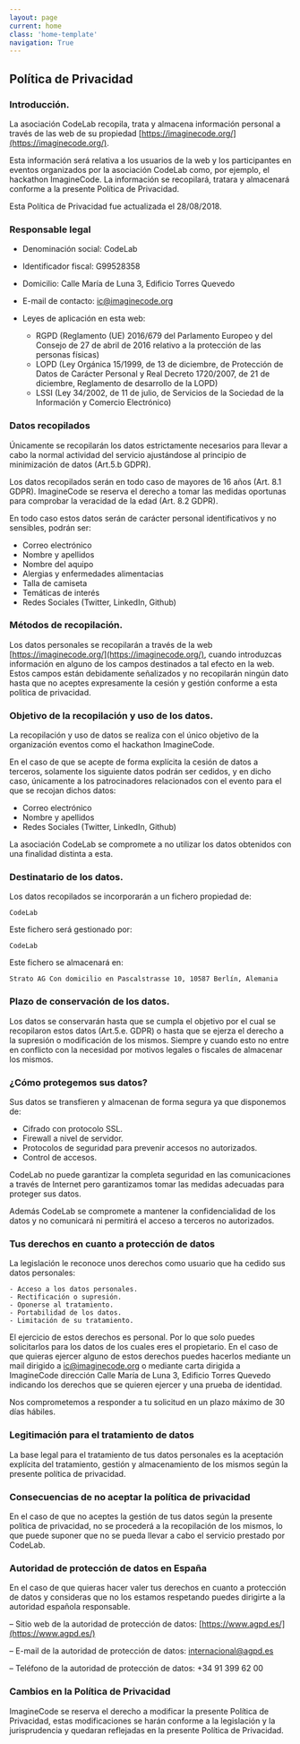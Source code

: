```yaml
---
layout: page
current: home
class: 'home-template'
navigation: True
---
```


## Política de Privacidad

### Introducción.

La asociación CodeLab recopila, trata y almacena información personal a través de las web de su propiedad [https://imaginecode.org/](https://imaginecode.org/).

Esta información será relativa a los usuarios de la web y los participantes en eventos organizados por la asociación CodeLab como, por ejemplo, el hackathon ImagineCode. La información se recopilará, tratara y almacenará conforme a la presente Política de Privacidad.

Esta Política de Privacidad fue actualizada el 28/08/2018.

### Responsable legal

- Denominación social: CodeLab
- Identificador fiscal: G99528358
- Domicilio: Calle María de Luna 3, Edificio Torres Quevedo
- E-mail de contacto: ic@imaginecode.org
- Leyes de aplicación en esta web:

    - RGPD (Reglamento (UE) 2016/679 del Parlamento Europeo y del Consejo de 27 de abril de 2016 relativo a la protección de las personas físicas)
    - LOPD (Ley Orgánica 15/1999, de 13 de diciembre, de Protección de Datos de Carácter Personal y Real Decreto 1720/2007, de 21 de diciembre, Reglamento de desarrollo de la LOPD)
    - LSSI (Ley 34/2002, de 11 de julio, de Servicios de la Sociedad de la Información y Comercio Electrónico)

### Datos recopilados

Únicamente se recopilarán los datos estrictamente necesarios para llevar a cabo la normal actividad del servicio ajustándose al principio de minimización de datos (Art.5.b GDPR).

Los datos recopilados serán en todo caso de mayores de 16 años (Art. 8.1 GDPR). ImagineCode se reserva el derecho a tomar las medidas oportunas para comprobar la veracidad de la edad (Art. 8.2 GDPR).

En todo caso estos datos serán de carácter personal identificativos y no sensibles, podrán ser:

- Correo electrónico
- Nombre y apellidos
- Nombre del aquipo
- Alergias y enfermedades alimentacias
- Talla de camiseta
- Temáticas de interés
- Redes Sociales (Twitter, LinkedIn, Github)

### Métodos de recopilación.

Los datos personales se recopilarán a través de la web [https://imaginecode.org/](https://imaginecode.org/), cuando introduzcas información en alguno de los campos destinados a tal efecto en la web. Estos campos están debidamente señalizados y no recopilarán ningún dato hasta que no aceptes expresamente la cesión y gestión conforme a esta política de privacidad.

### Objetivo de la recopilación y uso de los datos.

La recopilación y uso de datos se realiza con el único objetivo de la organización eventos como el hackathon ImagineCode.

En el caso de que se acepte de forma explícita la cesión de datos a terceros, solamente los siguiente datos podrán ser cedidos, y en dicho caso, únicamente a los patrocinadores relacionados con el evento para el que se recojan dichos datos:

- Correo electrónico
- Nombre y apellidos
- Redes Sociales (Twitter, LinkedIn, Github)


La asociación CodeLab se compromete a no utilizar los datos obtenidos con una finalidad distinta a esta.

### Destinatario de los datos.

Los datos recopilados se incorporarán a un fichero propiedad de:

    CodeLab

Este fichero será gestionado por:

    CodeLab

Este fichero se almacenará en:

    Strato AG Con domicilio en Pascalstrasse 10, 10587 Berlín, Alemania

### Plazo de conservación de los datos.

Los datos se conservarán hasta que se cumpla el objetivo por el cual se recopilaron estos datos (Art.5.e. GDPR) o hasta que se ejerza el derecho a la supresión o modificación de los mismos. Siempre y cuando esto no entre en conflicto con la necesidad por motivos legales o fiscales de almacenar los mismos.

### ¿Cómo protegemos sus datos?

Sus datos se transfieren y almacenan de forma segura ya que disponemos de:

- Cifrado con protocolo SSL.
- Firewall a nivel de servidor.
- Protocolos de seguridad para prevenir accesos no autorizados.
- Control de accesos.

CodeLab no puede garantizar la completa seguridad en las comunicaciones a través de Internet pero garantizamos tomar las medidas adecuadas para proteger sus datos.

Además CodeLab se compromete a mantener la confidencialidad de los datos y no comunicará ni permitirá el acceso a terceros no autorizados.
### Tus derechos en cuanto a protección de datos

La legislación le reconoce unos derechos como usuario que ha cedido sus datos personales:

    - Acceso a los datos personales.
    - Rectificación o supresión.
    - Oponerse al tratamiento.
    - Portabilidad de los datos.
    - Limitación de su tratamiento.

El ejercicio de estos derechos es personal. Por lo que solo puedes solicitarlos para los datos de los cuales eres el propietario.
En el caso de que quieras ejercer alguno de estos derechos puedes hacerlos mediante un mail dirigido a ic@imaginecode.org o mediante carta dirigida a ImagineCode dirección Calle María de Luna 3, Edificio Torres Quevedo indicando los derechos que se quieren ejercer y una prueba de identidad.

Nos comprometemos a responder a tu solicitud en un plazo máximo de 30 días hábiles.

### Legitimación para el tratamiento de datos

La base legal para el tratamiento de tus datos personales es la aceptación explícita del tratamiento, gestión y almacenamiento de los mismos según la presente política de privacidad.

### Consecuencias de no aceptar la política de privacidad

En el caso de que no aceptes la gestión de tus datos según la presente política de privacidad, no se procederá a la recopilación de los mismos, lo que puede suponer que no se pueda llevar a cabo el servicio prestado por CodeLab.

### Autoridad de protección de datos en España

En el caso de que quieras hacer valer tus derechos en cuanto a protección de datos y consideras que no los estamos respetando puedes dirigirte a la autoridad española responsable.

– Sitio web de la autoridad de protección de datos:
[https://www.agpd.es/](https://www.agpd.es/)

– E-mail de la autoridad de protección de datos:
internacional@agpd.es

– Teléfono de la autoridad de protección de datos:
+34 91 399 62 00

### Cambios en la Política de Privacidad

ImagineCode se reserva el derecho a modificar la presente Política de Privacidad, estas modificaciones se harán conforme a la legislación y la jurisprudencia y quedaran reflejadas en la presente Política de Privacidad.
